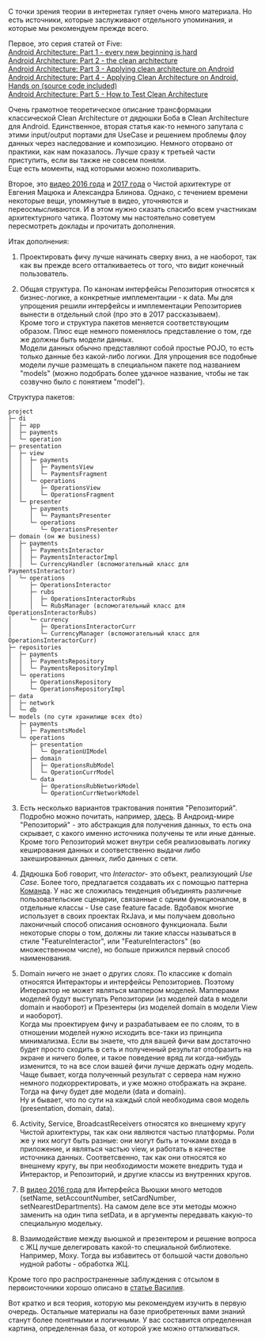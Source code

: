 С точки зрения теории в интернетах гуляет очень много материала. Но есть источники, которые заслуживают отдельного упоминания, и которые мы рекомендуем прежде всего.

Первое, это серия статей от Five: <br>
[Android Architecture: Part 1 -  every new beginning is hard](http://five.agency/android-architecture-part-1-every-new-beginning-is-hard/) <br>
[Android Architecture: Part 2 - the clean architecture](http://five.agency/android-architecture-part-2-clean-architecture/)<br>
[Android Architecture: Part 3 - Applying clean architecture on Android](http://five.agency/android-architecture-part-3-applying-clean-architecture-android/)<br>
[Android Architecture: Part 4 - Applying Clean Architecture on Android, Hands on (source code included)](http://five.agency/android-architecture-part-4-applying-clean-architecture-on-android-hands-on/)<br>
[Android Architecture: Part 5 - How to Test Clean Architecture](http://five.agency/android-architecture-part-5-how-to-test-clean-architecture/)<br>

Очень грамотное теоретическое описание трансформации классической Clean Architecture от дядюшки Боба в Clean Architecture для Android. 
Единственное, вторая статья как-то немного запутала с этими input/output портами для UseCase и решением проблемы флоу данных через наследование и композицию. Немного оторвано от практики, как нам показалось. Лучше сразу к третьей части приступить, если вы также не совсем поняли.<br>
Еще есть моменты, над которыми можно похоливарить.

Второе, это [видео 2016 года](https://www.youtube.com/watch?v=AlxMGxs2QnM&t=2509s&list=PLb1A91j1236pH1yoUvq5YDZUWAJz1T4DF&index=4) и [2017 года](https://www.youtube.com/watch?v=pmlGgIOlz9w&t=15114s) о Чистой архитектуре от Евгения Мацюка и Александра Блинова.
Однако, с течением времени некоторые вещи, упомянутые в видео, уточняются и переосмысливаются. И в этом нужно сказать спасибо всем участникам архитектурного чатика. Поэтому мы настоятельно советуем пересмотреть доклады и прочитать дополнения.<br>

Итак дополнения:

 1. Проектировать фичу лучше начинать сверху вниз, а не наоборот, так как вы прежде всего отталкиваетесь от того, что видит конечный пользователь.
 
2. Общая структура. По канонам интерфейсы Репозитория относятся к бизнес-логике, а конкретные имплементации - к data. Мы для упрощения решили интерфейсы и имплементации Репозиториев вынести в отдельный слой (про это в 2017 рассказываем). <br>
Кроме того и структура пакетов меняется соответствующим образом. Плюс еще немного поменялось представление о том, где же должны быть модели данных.<br>
Модели данных обычно представляют собой простые POJO, то есть только данные без какой-либо логики. Для упрощения все подобные модели лучше размещать в специальном пакете под названием "models" (можно подобрать более удачное название, чтобы не так созвучно было с понятием "model").<br>

Структура пакетов:
```
project
├─ di
│  ├─ app
│  ├─ payments
│  └─ operation
├─ presentation
│  ├─ view
│  │  ├─ payments
│  │  │  ├─ PaymentsView
│  │  │  └─ PaymentsFragment
│  │  └─ operations
│  │     ├─ OperationsView
│  │     └─ OperationsFragment
│  └─ presenter
│     ├─ payments
│     │  └─ PaymantsPresenter
│     └─ operations
│        └─ OperationsPresenter
├─ domain (он же business)
│  ├─ payments
│  │  ├─ PaymentsInteractor
│  │  ├─ PaymentsInteractorImpl
│  │  └─ CurrencyHandler (вспомогательный класс для PaymentsInteractor)
│  └─ operations
│     ├─ OperationsInteractor
│     ├─ rubs
│     │  ├─ OperationsInteractorRubs
│     │  └─ RubsManager (вспомогательный класс для OperationsInteractorRubs)
│     └─ currency
│        ├─ OperationsInteractorCurr
│        └─ CurrencyManager (вспомогательный класс для OperationsInteractorCurr)
├─ repositories
│  ├─ payments
│  │  ├─ PaymentsRepository
│  │  └─ PaymentsRepositoryImpl
│  └─ operations
│     ├─ OperationsRepository
│     └─ OperationsRepositoryImpl
├─ data
│  ├─ network
│  └─ db
└─ models (по сути хранилище всех dto)
   ├─ payments
   │  ├─ PaymentsModel
   └─ operations
      ├─ presentation
      │  └─ OperationUIModel
      ├─ domain
      │  ├─ OperationsRubModel
      │  └─ OperationCurrModel
      └─ data
         ├─ OperationsRubNetworkModel
         └─ OperationCurrNetworkModel
```

3. Есть несколько вариантов трактования понятия "Репозиторий". Подробно можно почитать, например, [здесь](http://hannesdorfmann.com/android/evolution-of-the-repository-pattern). В Андроид-мире "Репозиторий" - это абстракция для получения данных, то есть она скрывает, с какого именно источника получены те или иные данные. <br>
Кроме того Репозиторий может внутри себя реализовывать логику кеширования данных и соответственно выдачи либо закешированных данных, либо данных с сети. 

4. Дядюшка Боб говорит, что *Interactor*- это объект, реализующий *Use Case*. Более того, предлагается создавать их с помощью паттерна [Команда](https://refactoring.guru/ru/design-patterns/command). У нас же сложилась тенденция объединять различные пользовательские сценарии, связанные с одним функционалом, в отдельные классы - Use case feature facade. Вдобавок многие использует в своих проектах RxJava, и мы получаем довольно лаконичный способ описания основного функционала. Были некоторые споры о том, должны ли такие классы называться в стиле "FeatureInteractor", или "FeatureInteractors" (во множественном числе), но больше прижился первый способ наименования.

5. Domain ничего не знает о других слоях. По классике к domain относятся Интеракторы и интерфейсы Репозиториев. Поэтому Интерактор не может являться маппером моделей. Мапперами моделей будут выступать Репозитории (из моделей data в модели domain и наоборот) и Презентеры (из моделей domain в модели View и наоборот).<br>
Когда мы проектируем фичу и разрабатываем ее по слоям, то в отношении моделей нужно исходить все-таки из принципа минимализма. Если вы знаете, что для вашей фичи вам достаточно будет просто сходить в сеть и полученный результат отобразить на экране и ничего более, и такое поведение вряд ли когда-нибудь изменится, то на все слои вашей фичи лучше держать одну модель.<br>
Чаще бывает, когда полученный результат с сервера нам нужно немного подкорректировать, и уже можно отображать на экране. Тогда на фичу будет две модели (data и domain). <br>
Ну и бывает, что по сути на каждый слой необходима своя модель (presentation, domain, data).

6. Activity, Service, BroadcastReceivers относятся ко внешнему кругу Чистой архитектуры, так как они являются частью платформы. Роли же у них могут быть разные: они могут быть и точками входа в приложение, и являться частью view, и работать в качестве источника данных. Соответсвенно, так как они относятся ко внешнему кругу, вы при необходимости можете внедрить туда и Интерактор, и Репозиторий, и другие классы из внутренних кругов.

7. В [видео 2016 года](https://www.youtube.com/watch?v=AlxMGxs2QnM&t=2509s&list=PLb1A91j1236pH1yoUvq5YDZUWAJz1T4DF&index=4) для Интерфейса Вьюшки много методов (setName, setAccountNumber, setCardNumber, setNearestDepartments). На самом деле все эти методы можно заменить на один типа setData, и в аргументы передавать какую-то специальную модельку.

9. Взаимодействие между вьюшкой и презентером и решение вопроса с ЖЦ лучше делегировать какой-то специальной библиотеке. Например, Moxy. Тогда вы избавитесь от большой части довольно нудной работы - обработка ЖЦ.

Кроме того про распространенные заблуждения с отсылом в первоисточники хорошо описано в [статье Василия](https://habrahabr.ru/company/mobileup/blog/335382/).

Вот кратко и вся теория, которую мы рекомендуем изучить в первую очередь. Остальные материалы на базе приобретенных вами знаний станут более понятными и логичными. У вас составится определенная картина, определенная база, от которой уже можно отталкиваться.


